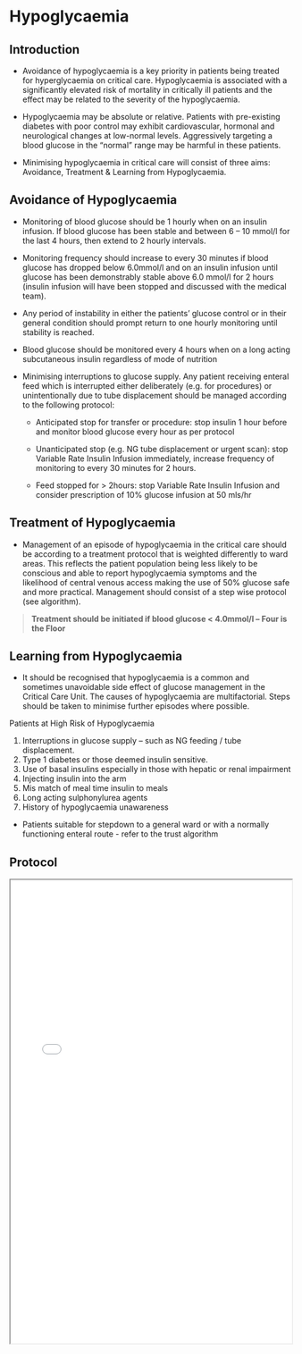 # Hypoglycaemia

## Introduction

- Avoidance of hypoglycaemia is a key priority in patients being treated for hyperglycaemia on critical care. Hypoglycaemia is associated with a significantly elevated risk of mortality in critically ill patients and the effect may be related to the severity of the hypoglycaemia.

- Hypoglycaemia may be absolute or relative. Patients with pre-existing diabetes with poor control may exhibit cardiovascular, hormonal and neurological changes at low-normal levels. Aggressively targeting a blood glucose in the “normal” range may be harmful in these patients.

- Minimising hypoglycaemia in critical care will consist of three aims: Avoidance, Treatment & Learning from Hypoglycaemia.

## Avoidance of Hypoglycaemia

- Monitoring of blood glucose should be 1 hourly when on an insulin infusion. If blood glucose has been stable and between 6 – 10 mmol/l for the last 4 hours, then extend to 2 hourly intervals.

- Monitoring frequency should increase to every 30 minutes if blood glucose has dropped below 6.0mmol/l and on an insulin infusion until glucose has been demonstrably stable above 6.0 mmol/l for 2 hours (insulin infusion will have been stopped and discussed with the medical team).

- Any period of instability in either the patients’ glucose control or in their general condition should prompt return to one hourly monitoring until stability is reached.
- Blood glucose should be monitored every 4 hours when on a long acting subcutaneous insulin regardless of mode of nutrition

- Minimising interruptions to glucose supply. Any patient receiving enteral feed which is interrupted either deliberately (e.g. for procedures) or unintentionally due to tube displacement should be managed according to the following protocol:

  - Anticipated stop for transfer or procedure: stop insulin 1 hour before and monitor blood glucose every hour as per protocol

  - Unanticipated stop (e.g. NG tube displacement or urgent scan): stop Variable Rate Insulin Infusion immediately, increase frequency of monitoring to every 30 minutes for 2 hours.

  - Feed stopped for > 2hours: stop Variable Rate Insulin Infusion and consider prescription of 10% glucose infusion at 50 mls/hr

## Treatment of Hypoglycaemia

- Management of an episode of hypoglycaemia in the critical care should be according to a treatment protocol that is weighted differently to ward areas. This reflects the patient population being less likely to be conscious and able to report hypoglycaemia symptoms and the likelihood of central venous access making the use of 50% glucose safe and more practical. Management should consist of a step wise protocol (see algorithm).

> **Treatment should be initiated if blood glucose < 4.0mmol/l – Four is the Floor**

## Learning from Hypoglycaemia

- It should be recognised that hypoglycaemia is a common and sometimes unavoidable side effect of glucose management in the Critical Care Unit. The causes of hypoglycaemia are multifactorial. Steps should be taken to minimise further episodes where possible.

Patients at High Risk of Hypoglycaemia

1. Interruptions in glucose supply – such as NG feeding / tube displacement.
2. Type 1 diabetes or those deemed insulin sensitive.
3. Use of basal insulins especially in those with hepatic or renal impairment
4. Injecting insulin into the arm
5. Mis match of meal time insulin to meals
6. Long acting sulphonylurea agents
7. History of hypoglycaemia unawareness

- Patients suitable for stepdown to a general ward or with a normally functioning enteral route - refer to the trust algorithm

## Protocol

<iframe src="/hypoglycaemia.pdf#toolbar=0&navpanes=0" width="100%" height="830px"></iframe>
